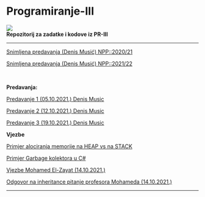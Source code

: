 # Programiranje-III
![](https://komarev.com/ghpvc/?username=Programiranje-III&label=Broj+posjeta:)
<br>
**Repozitorij za zadatke i kodove iz PR-III**


<hr>


[Snimljena predavanja (Denis Musić) NPP::2020/21](https://www.youtube.com/watch?v=tnpxdGQKKF0&list=PLJCjqoTZy0H-ELJL4GxKjSKCy8cp2xNNh)


[Snimljena predavanja (Denis Musić) NPP::2021/22](https://www.youtube.com/watch?v=HbkETQVcAEc&list=PL2dH2rssdMKqx2H9UBei4z6o89KFtl8OL)


<br>

**Predavanja:**

[Predavanje 1 (05.10.2021.) Denis Music](https://github.com/Infinity-Vault/Programiranje-III/tree/main/Predavanja/Predavanje%201)

[Predavanje 2 (12.10.2021.) Denis Music](https://github.com/Infinity-Vault/Programiranje-III/tree/main/Predavanja/Predavanje%202)

[Predavanje 3 (19.10.2021.) Denis Music]()



**Vjezbe**


[Primjer alociranja memorije na HEAP vs na STACK](https://github.com/Infinity-Vault/Programiranje-III/blob/main/Vjezbe/Primjer%20alociranja%20na%20HEAP%20i%20na%20STACK.png)

[Primjer Garbage kolektora u C#](https://github.com/Infinity-Vault/Programiranje-III/blob/main/Vjezbe/Primjer%20Garbage%20kolektora.png)

[Vjezbe Mohamed El-Zayat (14.10.2021.)](https://github.com/Infinity-Vault/Programiranje-III/tree/main/Vjezbe/Vjezbe%201%20(14.10.2021.))


[Odgovor na inheritance pitanje profesora Mohameda (14.10.2021.)](https://github.com/Infinity-Vault/Programiranje-III/tree/main/Vjezbe/Odgovor%20na%20inheritance%20pitanje%20od%20profesora%20Muhameda%20(14.10.2021.))
<hr>
